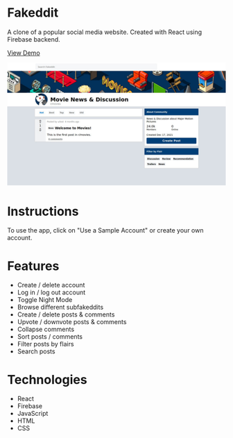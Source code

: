 # Fakeddit

A clone of a popular social media website. Created with React using Firebase backend.

[View Demo](https://redraptor10.github.io/fakeddit)

![Fakeddit](/src/assets/preview.jpg)

# Instructions

To use the app, click on "Use a Sample Account" or create your own account.

# Features

- Create / delete account
- Log in / log out account
- Toggle Night Mode
- Browse different subfakeddits
- Create / delete posts & comments
- Upvote / downvote posts & comments
- Collapse comments
- Sort posts / comments
- Filter posts by flairs
- Search posts

# Technologies

- React
- Firebase
- JavaScript
- HTML
- CSS